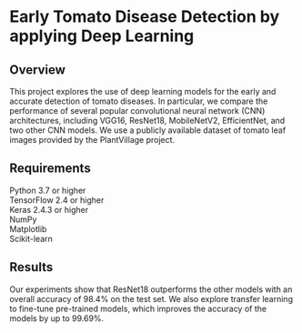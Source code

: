 # Early Tomato Disease Detection by applying Deep Learning

## Overview
This project explores the use of deep learning models for the early and accurate detection of tomato diseases. In particular, we compare the performance of several popular convolutional neural network (CNN) architectures, including VGG16, ResNet18, MobileNetV2, EfficientNet, and two other CNN models. We use a publicly available dataset of tomato leaf images provided by the PlantVillage project.

## Requirements
Python 3.7 or higher <br>
TensorFlow 2.4 or higher <br> 
Keras 2.4.3 or higher  <br>
NumPy <br>
Matplotlib <br>
Scikit-learn <br>


## Results
Our experiments show that ResNet18 outperforms the other models with an overall accuracy of 98.4% on the test set. We also explore transfer learning to fine-tune pre-trained models, which improves the accuracy of the models by up to 99.69%.
